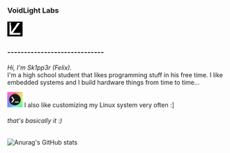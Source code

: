 ### VoidLight Labs
![](icon.png)
### -----------------------------

*Hi, I'm Sk1pp3r (Felix).*
\
I'm a high school student that likes programming stuff in his free time. I like embedded systems and I build hardware things from time to time...

<img src="nice.png" width="35"> I also like customizing my Linux system very often :]
###### that's basically it :)

![Anurag's GitHub stats](https://github-readme-stats.vercel.app/api?username=skipper7718)
